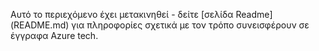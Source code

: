Αυτό το περιεχόμενο έχει μετακινηθεί - δείτε [σελίδα Readme] (README.md) για πληροφορίες σχετικά με τον τρόπο συνεισφέρουν σε έγγραφα Azure tech.
